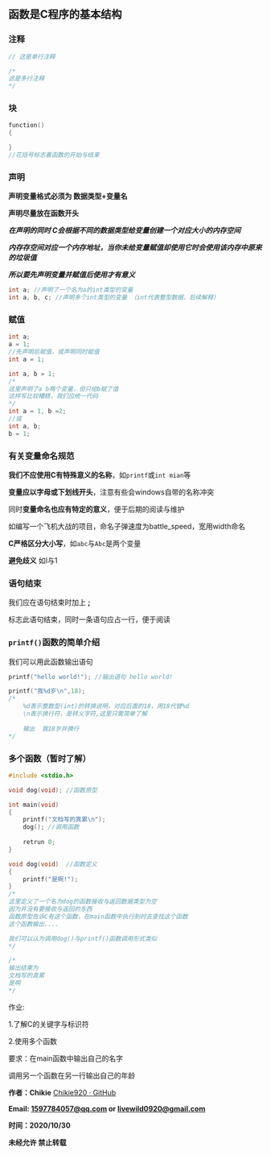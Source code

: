 ## 函数是C程序的基本结构



### 注释

```c
// 这是单行注释

/*
这是多行注释
*/
```



### 块

```c
function()
{

}
//花括号标志着函数的开始与结束
```



### 声明

**声明变量格式必须为 数据类型+变量名**

**声明尽量放在函数开头**



***在声明的同时 C会根据不同的数据类型给变量创建一个对应大小的内存空间***

***内存存空间对应一个内存地址，当你未给变量赋值却使用它时会使用该内存中原来的垃圾值***

***所以要先声明变量并赋值后使用才有意义***



```c
int a; //声明了一个名为a的int类型的变量
int a, b, c; //声明多个int类型的变量 （int代表整型数据，后续解释）
```



### 赋值

```c
int a;
a = 1;
//先声明后赋值，或声明同时赋值
int a = 1;

int a, b = 1;
/*
这里声明了a b两个变量，但只给b赋了值
这样写比较糟糕，我们应统一代码
*/
int a = 1, b =2;
//或
int a, b;
b = 1;
```



### 有关变量命名规范

**我们不应使用C有特殊意义的名称**，如`printf`或`int mian`等

**变量应以字母或下划线开头**，注意有些会windows自带的名称冲突

同时**变量命名也应有特定的意义**，便于后期的阅读与维护

如编写一个飞机大战的项目，命名子弹速度为battle_speed，宽用width命名



**C严格区分大小写**，如`abc`与`Abc`是两个变量

**避免歧义** 如I与1



### 语句结束

我们应在语句结束时加上 **;**

标志此语句结束，同时一条语句应占一行，便于阅读



### `printf()`函数的简单介绍



我们可以用此函数输出语句

```c
printf("hello world!"); //输出语句 hello world!

printf("我%d岁\n",18);
/*
	%d表示整数型(int)的转换说明，对应后面的18，用18代替%d
	\n表示换行符，是转义字符,这里只需简单了解
	
	输出  我18岁并换行
*/
```



### 多个函数（暂时了解）

```c
#include <stdio.h>

void dog(void); //函数原型

int main(void)
{
    printf("文档写的真累\n");
    dog(); //调用函数
    
    retrun 0;
}

void dog(void)  //函数定义
{
    printf("是啊!");
}
/*
这里定义了一个名为dog的函数接收与返回数据类型为空
因为并没有要接收与返回的东西
函数原型告诉C有这个函数，在main函数中执行到时去查找这个函数
这个函数输出....

我们可以认为调用dog()与printf()函数调用形式类似
*/

/*
输出结果为
文档写的真累
是啊
*/
```





作业:

1.了解C的关键字与标识符

2.使用多个函数

要求：在main函数中输出自己的名字

调用另一个函数在另一行输出自己的年龄





**作者：Chikie**  [Chikie920 · GitHub](https://github.com/Chikie920)

**Email: 1597784057@qq.com or livewild0920@gmail.com**

**时间：2020/10/30**

**未经允许 禁止转载**

